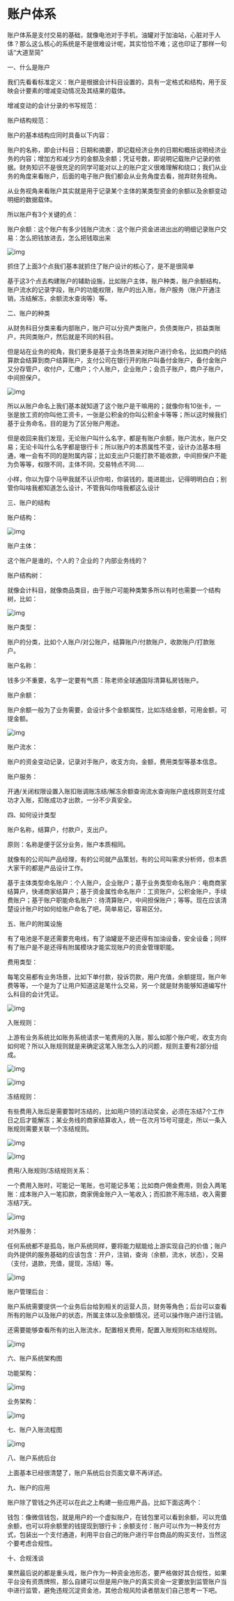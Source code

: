 # 账户体系

账户体系是支付交易的基础，就像电池对于手机，油罐对于加油站，心脏对于人体？那么这么核心的系统是不是很难设计呢，其实恰恰不难；这也印证了那样一句话“大道至简”

一、什么是账户

我们先看看标准定义：账户是根据会计科目设置的，具有一定格式和结构，用于反映会计要素的增减变动情况及其结果的载体。

增减变动的会计分录的书写规范：

账户结构规范：

账户的基本结构应同时具备以下内容：

账户的名称，即会计科目；日期和摘要，即记载经济业务的日期和概括说明经济业务的内容；增加方和减少方的金额及余额；凭证号数，即说明记载账户记录的依据。财务知识不是很充足的同学可能对以上的账户定义很难理解和绕口；我们从业务的角度来看账户，后面的电子账户我们都会从业务角度去看，抛弃财务视角。

从业务视角来看账户其实就是用于记录某个主体的某类型资金的余额以及余额变动明细的数据载体。

所以账户有3个关键的点：

账户余额：这个账户有多少钱账户流水：这个账户资金进进出出的明细记录账户交易：怎么把钱放进去，怎么把钱取出来

![img](https://pics2.baidu.com/feed/8718367adab44aedda7cde8b1d7a9f09a18bfb1a.jpeg?token=6e9960d1fdf218ea7dbd8c29b39cb47c&s=7AAC3C628DE4680B1CFD91CE0000A0B1)

抓住了上面3个点我们基本就抓住了账户设计的核心了，是不是很简单

基于这3个点去构建账户的辅助设施，比如账户主体，账户种类，账户余额结构，账户流水的记录字段，账户的功能权限，账户的出入账，账户服务（账户开通注销，冻结解冻，余额流水查询等）等。

二、账户的种类

从财务科目分类来看内部账户，账户可以分资产类账户，负债类账户，损益类账户，共同类账户，然后就是不同的科目。

但是站在业务的视角，我们更多是基于业务场景来对账户进行命名，比如商户的结算款会结算到商户结算账户，支付公司在银行开的账户叫备付金账户，备付金账户又分存管户，收付户，汇缴户；个人账户，企业账户；会员子账户，商户子账户，中间担保户。

![img](https://pics6.baidu.com/feed/503d269759ee3d6d2f34405bf370752a4e4ade1b.jpeg?token=fd2d005e78ed7c40120d95c1f615f792&s=95A6753793D040604A4531FA02007032)

所以从账户命名上我们基本就知道了这个账户是干嘛用的；就像你有10张卡，一张是放工资的你叫他工资卡，一张是公积金的你叫公积金卡等等；所以这时候我们基于业务命名，目的是为了区分账户用途。

但是收回来我们发现，无论账户叫什么名字，都是有账户余额，账户流水，账户交易；无论卡叫什么名字都是银行卡；所以账户的本质属性不变，设计办法基本相通，唯一会有不同的是附属内容；比如支出户只能打款不能收款，中间担保户不能为负等等，权限不同，主体不同，交易特点不同…..

小样，你以为穿个马甲我就不认识你啦，你装钱的，能进能出，记得明明白白；别管你叫啥我都知道怎么设计，不管我叫你啥我都这么设计

三、账户的结构

账户结构：

![img](https://pics6.baidu.com/feed/574e9258d109b3de90e7016a7ed97489810a4cc2.jpeg?token=1577d4b4da06465ef9ec8308140e91af&s=192870321F1A444B54516CDE0000E0B2)

账户主体：

这个账户是谁的，个人的？企业的？内部业务线的？

账户结构树：

就像会计科目，就像商品类目，由于账户可能种类繁多所以有时也需要一个结构树，比如：

![img](https://pics7.baidu.com/feed/b219ebc4b74543a936024749b471928ab801148c.jpeg?token=e03201ce8a82305b348d3579e23380c1&s=B98A5D328471C580464432D20200A0A5)

账户类型：

账户的分类，比如个人账户/对公账户，结算账户/付款账户，收款账户/打款账户。

账户名称：

钱多少不重要，名字一定要有气质：陈老师全球通国际清算私房钱账户。

账户余额：

账户余额一般为了业务需要，会设计多个金额属性，比如冻结金额，可用金额，可提金额。

![img](https://pics2.baidu.com/feed/03087bf40ad162d99351a89bbcb9b1e48b13cd6d.jpeg?token=f7d610f55f4e566bca2e1b6d87192762&s=BD8A5D3214A887095C7AEFCD0200E0AF)

账户流水：

账户的资金变动记录，记录对手账户，收支方向，金额，费用类型等基本信息。

账户服务：

开通/关闭权限设置入账扣账调账冻结/解冻余额查询流水查询账户底线原则支付成功才入账，扣账成功才出款，一分不少真安全。

四、如何设计类型

账户名称，结算户，付款户，支出户。

原则：名称是便于区分业务，账户本质相同。

就像有的公司叫产品经理，有的公司就产品策划，有的公司叫需求分析师，但本质大家干的都是产品设计工作。

基于主体类型命名账户：个人账户，企业账户；基于业务类型命名账户：电商商家结算户，快递商家结算户；基于资金属性命名账户：工资账户，公积金账户，手续费账户；基于账户职能命名账户：待清算账户，中间担保账户；等等。现在应该清楚设计账户时如何给账户命名了吧，简单易记，容易区分。

五、账户的附属设施

有了电池是不是还需要充电线，有了油罐是不是还得有加油设备，安全设备；同样有了账户是不是还得有附属模块才能实现账户的资金管理职能。

费用类型：

每笔交易都有业务场景，比如下单付款，投诉罚款，用户充值，余额提现，账户年费等等，一个是为了让用户知道这是笔什么交易，另一个就是财务能够知道编写什么科目的会计凭证。

![img](https://pics7.baidu.com/feed/b21bb051f8198618c2dd8c58e08b367b89d4e6c7.jpeg?token=b7ab52ae8c513b982954ae9e848aeba3&s=5A283463CD226D205E5504DA000080B1)

入账规则：

上游有业务系统比如账务系统请求一笔费用的入账，那么如那个账户呢，收支方向如何呢？所以入账规则就是来确定这笔入账怎么入的问题，规则主要有2部分组成。

![img](https://pics7.baidu.com/feed/a71ea8d3fd1f413433b37c0c89798dc2d0c85eae.jpeg?token=ac7b14daf5ca19b72b11b2b4fd97b6aa&s=7CAC3472135254630AFDC1DA0000C0B1)

![img](https://pics0.baidu.com/feed/2934349b033b5bb5b497057687b5cd31b700bc60.jpeg?token=002cf9c9a91bea3a318301e9969dcd0f&s=1CA87C32414F554940ED05DA000080B2)

冻结规则：

有些费用入账后是需要暂时冻结的，比如用户领的活动奖金，必须在冻结7个工作日之后才能解冻；某业务线的商家结算收入，统一在次月15号可提走，所以一条入账规则需要关联一个冻结规则。

![img](https://pics7.baidu.com/feed/ac4bd11373f08202e0adc8b2fa9de3e5aa641bea.jpeg?token=d9c2511c22cc1afceb3d715fbd15d786&s=7EA834630B625D200CD5E4DA000080B1)

![img](https://pics3.baidu.com/feed/0bd162d9f2d3572cc8b32f7c3a757b2f63d0c3a8.jpeg?token=9a28b398677b96c67492fec516ad05f2&s=3DA8743293FB442A0EFC95CA0000D0B2)

费用/入账规则/冻结规则关系：

一个费用入账时，可能记一笔账，也可能记多笔；比如商户佣金费用，则会入两笔账：成本账户入一笔扣款，商家佣金账户入一笔收入；而扣款不用冻结，收入需要冻结7天。

![img](https://pics1.baidu.com/feed/6159252dd42a28346053388cf7d3d1e214cebf2a.jpeg?token=ccd2febbdfc8aabd3b745a41b1d3022a&s=E88A5732CE40950943531EDC020030AF)

对外服务：

任何系统都不是孤岛，账户系统同样，要将能力赋能给上游实现自己的价值；账户向外提供的服务基础的应该包含：开户，注销，查询（余额，流水，状态），交易（支付，退款，充值，提现，冻结）等。

![img](https://pics7.baidu.com/feed/a8773912b31bb05130f9fd14991cc2bc4bede098.jpeg?token=cec8ca9f3fdb613012a028a9f018de81&s=58A834720684F51B8AD3ABC70200B0A7)

账户管理后台：

账户系统需要提供一个业务后台给到相关的运营人员，财务等角色；后台可以查看所有的账户以及账户的状态，所属主体以及余额情况，还可以操作账户进行注销。

还需要能够查看所有的出入账流水，配置相关费用，配置入账规则和冻结规则。

![img](https://pics4.baidu.com/feed/0ff41bd5ad6eddc4ce74f2b494bdaef553663358.jpeg?token=5b2915e8ceeb1f10adf0853e577743ba&s=F58A5F3878F7C08A874E3FDA0200C0BC)

六、账户系统架构图

功能架构：

![img](https://pics3.baidu.com/feed/10dfa9ec8a136327d7085c6222e9b8e409fac76d.jpeg?token=7cbd68d11465763037b7dbdddf921487&s=66C2F0124A9E44CA0CFC35D30300D0B3)

业务架构：

![img](https://pics4.baidu.com/feed/d4628535e5dde711b053d4bc0889d6139c166161.jpeg?token=ddff824bf8288ace8de136c1a7a2a3f2&s=F0BA25728D18FC0B4641015A0200C0F2)

七、账户入账流程图

![img](https://pics4.baidu.com/feed/8b82b9014a90f603bccdc4c98874ab13b151edaa.jpeg?token=a6fad63ae5f18a483a8f95e211d9522d&s=58883472115F61CA485CD5CA0000E0B1)

八、账户系统后台

上面基本已经很清楚了，账户系统后台页面文章不再详述。

九、账户的应用

账户除了管钱之外还可以在此之上构建一些应用产品，比如下面这两个：

钱包：像微信钱包，就是用户的一个虚拟账户，在钱包里可以看到余额，可以充值余额，也可以将余额里的钱提现到银行卡；余额支付：账户可以作为一种支付方式，包装出一个支付通道，利用平台自己的账户进行平台商品的购买支付，当然这个要考虑合规性。

十、合规浅谈

果然最后说的都是重头戏，账户作为一种资金池形态，要严格做好其合规性，如果平台没有资质牌照，那么自建可以但是用户账户的真实资金一定要放到监管账户当中进行监管，避免违规沉淀资金池，其他合规风险读者朋友们自己思考一下吧。